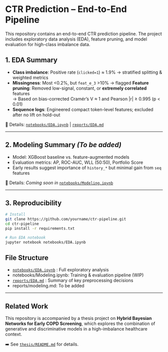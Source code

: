 # CTR Prediction – End-to-End Pipeline

This repository contains an end-to-end CTR prediction pipeline. The project includes exploratory data analysis (EDA), feature pruning, and model evaluation for high-class imbalance data.

## 1. EDA Summary

- **Class imbalance**: Positive rate (`clicked=1`) ≈ 1.9% → stratified splitting & weighted metrics
- **Missingness**: Most <0.2%, but `feat_e_3` >10% → flagged
**Feature pruning**: Removed low-signal, constant, or **extremely correlated** features  
→ Based on bias-corrected Cramér’s V ≈ 1 and Pearson |r| ≥ 0.995 (p < 0.01)
- **Sequence logs**: Engineered compact token-level features; excluded after no lift on hold-out

📎 Details: [`notebooks/EDA.ipynb`](ctr-click-prediction/notebooks/EDA.ipynb) | [`reports/EDA.md`](ctr-click-prediction/reports/EDA.md)

---

## 2. Modeling Summary *(To be added)*

- Model: XGBoost baseline vs. feature-augmented models
- Evaluation metrics: AP, ROC-AUC, WLL (50:50), Portfolio Score
- Early results suggest importance of `history_*` but minimal gain from `seq` features

📎 Details: *Coming soon in* [`notebooks/Modeling.ipynb`](ctr-click-prediction/notebooks/Modeling.ipynb)

---

## 3. Reproducibility

```bash
# Install
git clone https://github.com/yourname/ctr-pipeline.git
cd ctr-pipeline
pip install -r requirements.txt

# Run EDA notebook
jupyter notebook notebooks/EDA.ipynb
```
## File Structure
- [`notebooks/EDA.ipynb`](ctr-click-prediction/notebooks/EDA.ipynb)  : Full exploratory analysis
- notebooks/Modeling.ipynb: Training & evaluation pipeline (WIP)
- [`reports/EDA.md`](ctr-click-prediction/reports/EDA.md)  : Summary of key preprocessing decisions
- reports/modeling.md: To be added

---
## Related Work

This repository is accompanied by a thesis project on **Hybrid Bayesian Networks for Early COPD Screening**, which explores the combination of generative and discriminative models in a high-imbalance healthcare context.

➡️ See [`thesis/README.md`](ctr-click-prediction/thesis/README.md) for details.




